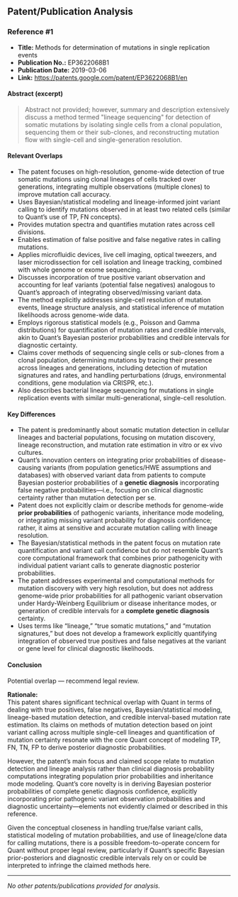## Patent/Publication Analysis

### Reference #1

- **Title:** Methods for determination of mutations in single replication events  
- **Publication No.:** EP3622068B1  
- **Publication Date:** 2019-03-06  
- **Link:** https://patents.google.com/patent/EP3622068B1/en  

#### Abstract (excerpt)

> Abstract not provided; however, summary and description extensively discuss a method termed "lineage sequencing" for detection of somatic mutations by isolating single cells from a clonal population, sequencing them or their sub-clones, and reconstructing mutation flow with single-cell and single-generation resolution.

#### Relevant Overlaps

- The patent focuses on high-resolution, genome-wide detection of true somatic mutations using clonal lineages of cells tracked over generations, integrating multiple observations (multiple clones) to improve mutation call accuracy.  
- Uses Bayesian/statistical modeling and lineage-informed joint variant calling to identify mutations observed in at least two related cells (similar to Quant’s use of TP, FN concepts).  
- Provides mutation spectra and quantifies mutation rates across cell divisions.  
- Enables estimation of false positive and false negative rates in calling mutations.  
- Applies microfluidic devices, live cell imaging, optical tweezers, and laser microdissection for cell isolation and lineage tracking, combined with whole genome or exome sequencing.  
- Discusses incorporation of true positive variant observation and accounting for leaf variants (potential false negatives) analogous to Quant’s approach of integrating observed/missing variant data.  
- The method explicitly addresses single-cell resolution of mutation events, lineage structure analysis, and statistical inference of mutation likelihoods across genome-wide data.  
- Employs rigorous statistical models (e.g., Poisson and Gamma distributions) for quantification of mutation rates and credible intervals, akin to Quant’s Bayesian posterior probabilities and credible intervals for diagnostic certainty.  
- Claims cover methods of sequencing single cells or sub-clones from a clonal population, determining mutations by tracing their presence across lineages and generations, including detection of mutation signatures and rates, and handling perturbations (drugs, environmental conditions, gene modulation via CRISPR, etc.).  
- Also describes bacterial lineage sequencing for mutations in single replication events with similar multi-generational, single-cell resolution.

#### Key Differences

- The patent is predominantly about somatic mutation detection in cellular lineages and bacterial populations, focusing on mutation discovery, lineage reconstruction, and mutation rate estimation in vitro or ex vivo cultures.  
- Quant’s innovation centers on integrating prior probabilities of disease-causing variants (from population genetics/HWE assumptions and databases) with observed variant data from patients to compute Bayesian posterior probabilities of a **genetic diagnosis** incorporating false negative probabilities—i.e., focusing on clinical diagnostic certainty rather than mutation detection per se.  
- Patent does not explicitly claim or describe methods for genome-wide **prior probabilities** of pathogenic variants, inheritance mode modeling, or integrating missing variant probability for diagnosis confidence; rather, it aims at sensitive and accurate mutation calling with lineage resolution.  
- The Bayesian/statistical methods in the patent focus on mutation rate quantification and variant call confidence but do not resemble Quant’s core computational framework that combines prior pathogenicity with individual patient variant calls to generate diagnostic posterior probabilities.  
- The patent addresses experimental and computational methods for mutation discovery with very high resolution, but does not address genome-wide prior probabilities for all pathogenic variant observation under Hardy-Weinberg Equilibrium or disease inheritance modes, or generation of credible intervals for a **complete genetic diagnosis** certainty.  
- Uses terms like “lineage,” “true somatic mutations,” and “mutation signatures,” but does not develop a framework explicitly quantifying integration of observed true positives and false negatives at the variant or gene level for clinical diagnostic likelihoods.

#### Conclusion

Potential overlap — recommend legal review.

**Rationale:**  
This patent shares significant technical overlap with Quant in terms of dealing with true positives, false negatives, Bayesian/statistical modeling, lineage-based mutation detection, and credible interval-based mutation rate estimation. Its claims on methods of mutation detection based on joint variant calling across multiple single-cell lineages and quantification of mutation certainty resonate with the core Quant concept of modeling TP, FN, TN, FP to derive posterior diagnostic probabilities.  

However, the patent’s main focus and claimed scope relate to mutation detection and lineage analysis rather than clinical diagnosis probability computations integrating population prior probabilities and inheritance mode modeling. Quant’s core novelty is in deriving Bayesian posterior probabilities of complete genetic diagnosis confidence, explicitly incorporating prior pathogenic variant observation probabilities and diagnostic uncertainty—elements not evidently claimed or described in this reference.   

Given the conceptual closeness in handling true/false variant calls, statistical modeling of mutation probabilities, and use of lineage/clone data for calling mutations, there is a possible freedom-to-operate concern for Quant without proper legal review, particularly if Quant’s specific Bayesian prior-posteriors and diagnostic credible intervals rely on or could be interpreted to infringe the claimed methods here. 

---

*No other patents/publications provided for analysis.*
